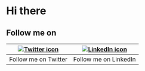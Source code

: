 # Hi there

## Follow me on
| [![Twitter icon](https://img.icons8.com/color/48/000000/twitter.png)](https://twitter.com/homorkhay) | [![LinkedIn icon](https://img.icons8.com/color/48/000000/linkedin.png)](https://www.linkedin.com/in/omokehinde-happiness-431930268) |
|--|--|
| Follow me on Twitter | Follow me on LinkedIn |
